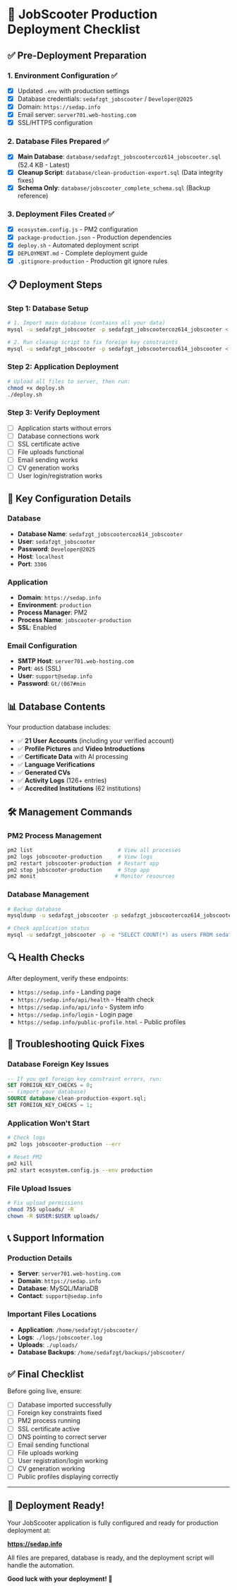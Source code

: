 # 🚀 JobScooter Production Deployment Checklist

## ✅ Pre-Deployment Preparation

### 1. Environment Configuration ✅
- [x] Updated `.env` with production settings
- [x] Database credentials: `sedafzgt_jobscooter` / `Developer@2025`
- [x] Domain: `https://sedap.info`
- [x] Email server: `server701.web-hosting.com`
- [x] SSL/HTTPS configuration

### 2. Database Files Prepared ✅
- [x] **Main Database**: `database/sedafzgt_jobscootercoz614_jobscooter.sql` (52.4 KB - Latest)
- [x] **Cleanup Script**: `database/clean-production-export.sql` (Data integrity fixes)
- [x] **Schema Only**: `database/jobscooter_complete_schema.sql` (Backup reference)

### 3. Deployment Files Created ✅
- [x] `ecosystem.config.js` - PM2 configuration
- [x] `package-production.json` - Production dependencies
- [x] `deploy.sh` - Automated deployment script
- [x] `DEPLOYMENT.md` - Complete deployment guide
- [x] `.gitignore-production` - Production git ignore rules

## 📋 Deployment Steps

### Step 1: Database Setup
```bash
# 1. Import main database (contains all your data)
mysql -u sedafzgt_jobscooter -p sedafzgt_jobscootercoz614_jobscooter < database/sedafzgt_jobscootercoz614_jobscooter.sql

# 2. Run cleanup script to fix foreign key constraints
mysql -u sedafzgt_jobscooter -p sedafzgt_jobscootercoz614_jobscooter < database/clean-production-export.sql
```

### Step 2: Application Deployment
```bash
# Upload all files to server, then run:
chmod +x deploy.sh
./deploy.sh
```

### Step 3: Verify Deployment
- [ ] Application starts without errors
- [ ] Database connections work
- [ ] SSL certificate active
- [ ] File uploads functional
- [ ] Email sending works
- [ ] CV generation works
- [ ] User login/registration works

## 🔧 Key Configuration Details

### Database
- **Database Name**: `sedafzgt_jobscootercoz614_jobscooter`
- **User**: `sedafzgt_jobscooter`
- **Password**: `Developer@2025`
- **Host**: `localhost`
- **Port**: `3306`

### Application
- **Domain**: `https://sedap.info`
- **Environment**: `production`
- **Process Manager**: PM2
- **Process Name**: `jobscooter-production`
- **SSL**: Enabled

### Email Configuration
- **SMTP Host**: `server701.web-hosting.com`
- **Port**: `465` (SSL)
- **User**: `support@sedap.info`
- **Password**: `Gt/(067#min`

## 📊 Database Contents
Your production database includes:
- ✅ **21 User Accounts** (including your verified account)
- ✅ **Profile Pictures** and **Video Introductions**
- ✅ **Certificate Data** with AI processing
- ✅ **Language Verifications**
- ✅ **Generated CVs**
- ✅ **Activity Logs** (126+ entries)
- ✅ **Accredited Institutions** (62 institutions)

## 🛠️ Management Commands

### PM2 Process Management
```bash
pm2 list                           # View all processes
pm2 logs jobscooter-production     # View logs
pm2 restart jobscooter-production  # Restart app
pm2 stop jobscooter-production     # Stop app
pm2 monit                         # Monitor resources
```

### Database Management
```bash
# Backup database
mysqldump -u sedafzgt_jobscooter -p sedafzgt_jobscootercoz614_jobscooter > backup_$(date +%Y%m%d).sql

# Check application status
mysql -u sedafzgt_jobscooter -p -e "SELECT COUNT(*) as users FROM sedafzgt_jobscootercoz614_jobscooter.applicants;"
```

## 🔍 Health Checks

After deployment, verify these endpoints:
- `https://sedap.info` - Landing page
- `https://sedap.info/api/health` - Health check
- `https://sedap.info/api/info` - System info
- `https://sedap.info/login` - Login page
- `https://sedap.info/public-profile.html` - Public profiles

## 🚨 Troubleshooting Quick Fixes

### Database Foreign Key Issues
```sql
-- If you get foreign key constraint errors, run:
SET FOREIGN_KEY_CHECKS = 0;
-- (import your database)
SOURCE database/clean-production-export.sql;
SET FOREIGN_KEY_CHECKS = 1;
```

### Application Won't Start
```bash
# Check logs
pm2 logs jobscooter-production --err

# Reset PM2
pm2 kill
pm2 start ecosystem.config.js --env production
```

### File Upload Issues
```bash
# Fix upload permissions
chmod 755 uploads/ -R
chown -R $USER:$USER uploads/
```

## 📞 Support Information

### Production Details
- **Server**: `server701.web-hosting.com`
- **Domain**: `https://sedap.info`
- **Database**: MySQL/MariaDB
- **Contact**: `support@sedap.info`

### Important Files Locations
- **Application**: `/home/sedafzgt/jobscooter/`
- **Logs**: `./logs/jobscooter.log`
- **Uploads**: `./uploads/`
- **Database Backups**: `/home/sedafzgt/backups/jobscooter/`

## ✅ Final Checklist

Before going live, ensure:
- [ ] Database imported successfully
- [ ] Foreign key constraints fixed
- [ ] PM2 process running
- [ ] SSL certificate active
- [ ] DNS pointing to correct server
- [ ] Email sending functional
- [ ] File uploads working
- [ ] User registration/login working
- [ ] CV generation working
- [ ] Public profiles displaying correctly

---

## 🎉 Deployment Ready!

Your JobScooter application is fully configured and ready for production deployment at:

**https://sedap.info**

All files are prepared, database is ready, and the deployment script will handle the automation.

**Good luck with your deployment! 🚀**